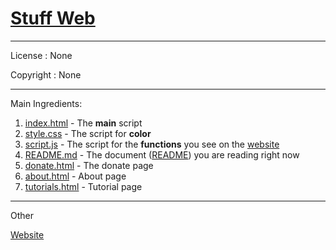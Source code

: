 # [Stuff Web](https://github.com/Totoro700/stuff-web)

---

License :
None

Copyright :
None

---

Main Ingredients:
  1. [index.html](https://github.com/Totoro700/stuff-web/blob/main/index.html) - The __main__ script
  2. [style.css](https://github.com/Totoro700/stuff-web/blob/main/style.css) - The script for __color__
  3. [script.js](https://github.com/Totoro700/stuff-web/blob/main/script.js) - The script for the __functions__ you see on the [website](https://stuff-web.netlify.app)
  4. [README.md](https://github.com/Totoro700/stuff-web/blob/main/README.md) - The document ([README](https://github.com/Totoro700/stuff-web/blob/main/README.md)) you are reading right now
  5. [donate.html](https://github.com/Totoro700/stuff-web/blob/main/donate.html) - The donate page
  6. [about.html](https://github.com/Totoro700/stuff-web/blob/main/about.html) - About page
  7. [tutorials.html](https://github.com/Totoro700/stuff-web/blob/main/tutorials.html) - Tutorial page

---

Other

[Website](https://stuff-web.xyz)
